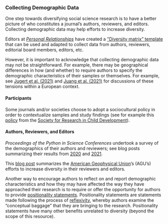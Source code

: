 ### Collecting Demographic Data

One step towards diversifying social science research is to have a better picture of who constitutes a journal’s authors, reviewers, and editors. Collecting demographic data may help efforts to increase diversity.

Editors at *[Personal Relationships](https://onlinelibrary.wiley.com/journal/14756811)* have created a ["Diversity matrix” template](https://docs.google.com/document/d/1mIzvUz97ThJVwuVZOqE8Ab3Mw4hD1_zA/edit) that can be used and adapted to collect data from authors, reviewers, editorial board members, editors, etc.

However, it is important to acknowledge that collecting demographic data may not be straightforward. For example, there may be geographical differences in how (and whether) to require authors to specify the demographic characteristics of their samples or themselves. For example, see [Jugert et al. (2021)](https://doi.org/10.1002/icd.2260) and [Juang et al. (2021)](https://doi.org/10.1080/15283488.2021.1932901) for discussions of these tensions within a European context.

#### Participants

Some journals and/or societies choose to adopt a sociocultural policy in order to contextualize samples and study findings (see for example this [policy](https://www.srcd.org/news/new-sociocultural-policy-enacted-across-all-srcd-journals) from the [Society for Research in Child Development](https://www.srcd.org/)).

#### Authors, Reviewers, and Editors

*Proceedings of the Python in Science Conferences* undertook a survey of the demographics of their authors and reviewers; see blog posts summarizing their results from [2020](https://blog.neater-hut.com/scipy-proceedings-2020-survey.html) and [2021](https://blog.neater-hut.com/scipy-proceedings-2021-survey.html).

This [blog post](https://scholarlykitchen.sspnet.org/2021/09/22/why-the-who-of-peer-review-is-important/) summarizes the [American Geophysical Union](https://www.agu.org/)’s (AGU’s) efforts to increase diversity in their reviewers and editors.

Another way to encourage authors to reflect on and report demographic characteristics and how they may have affected the way they have approached their research is to require or offer the opportunity for authors to provide [positionality statements](https://www.youtube.com/watch?v=GpcIVzGYhVs). Positionality statements are statements made following the process of [reflexivity](https://www.utsc.utoronto.ca/~pchsiung/LAL/reflexivity), whereby authors examine the “conceptual baggage” that they are bringing to the research. Positionality statements have many other benefits unrelated to diversity (beyond the scope of this resource).
